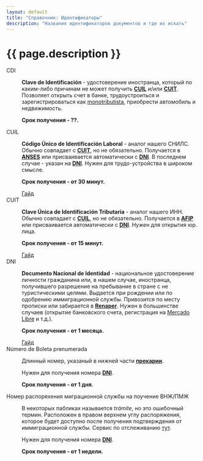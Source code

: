 ```yaml
---
layout: default
title: "Справочник: Идентификаторы"
description: "Названия идентификаторов документов и где их искать"
---
```

# {{ page.description }}

<dl>
  <dt id="CDI">CDI</dt>
  <dd>
    <p>
    <b>Clave de Identificación</b> - удостоверение иностранца, который по каким-либо причинам не может получить <b><a href="#CUIL">CUIL</a></b> и/или <b><a href="#CUIT">CUIT</a></b>. Позволяет открыть счет в банке, трудоустроиться и зарегистрироваться как <a href="{{ '/guides/monotributo/quickstart' | relative_url }}">monotributista</a>, приобрести автомобиль и недвижимость.
    </p>
    <p><b>Срок получения - ??.</b></p>
  </dd>

  <dt id="CUIL">CUIL</dt>
  <dd>
    <p>
    <b>Código Único de Identificación Laboral</b> - аналог нашего СНИЛС. Обычно совпадает с <a href="#CUIT"><b>CUIT</b></a>, но не обязательно. Получается в <a href="{{ '/guides/dictionary/orgs#anses' | relative_url }}"><b>ANSES</b></a> или присваивается автоматически с <a href="#DNI"><b>DNI</b></a>. В последнем случае - указан на <b><a href="#DNI">DNI</a></b>. Нужен для трудо-устройства в широком смысле.
    </p>
    <p><b>Срок получения - от 30 минут.</b></p>
    <a href="{{ '/guides/cuil/quickstart' | relative_url }}" class="btn">Гайд</a>
  </dd>

  <dt id="CUIT">CUIT</dt>
  <dd>
    <p>
      <b>Clave Única de Identificación Tributaria</b> - аналог нашего ИНН. 
      Обычно совпадает с <a href="#CUIL"><b>CUIL</b></a>, но не обязательно.
      Получается в <a href="{{ '/guides/dictionary/orgs#afip' | relative_url }}"><b>AFIP</b></a> или присваивается автоматически с <a href="#DNI"><b>DNI</b></a>. Нужен для открытия юр. лица.
    </p>
    <p><b>Срок получения - от 15 минут.</b></p>
    <a href="{{ '/guides/monotributo/cuit' | relative_url }}" class="btn">Гайд</a>
  </dd>

  <dt id="DNI">DNI</dt>
  <dd>
    <p>
      <b>Documento Nacional de Identidad</b> - национальное удостоверение личности гражданина или, в нашем случае, иностранца, получившего разрешение на пребывание в стране с не туристическими целями. 
    Выдается при рождении или по одобрению иммиграционной службы.
    Привозится по месту прописки или забирается в <b><a href="{{ '/guides/dictionary/orgs#renaper' | relative_url }}">Renaper</a></b>.
    Нужен в большинстве случаев (открытие банковского счета, регистрация на <a href="https://www.mercadolibre.com.ar/" target="_blank">Mercado Libre</a> и т.д.).
    </p>
    <p><b>Срок получения - от 1 месяца.</b></p>
    <a href="{{ '/guides/dni/quickstart' | relative_url }}" class="btn">Гайд</a>
  </dd>

  <dt id="numero-de-boleta-prenumerada">Número de Boleta prenumerada</dt>
  <dd>
    <p>
      Длинный номер, указаный в нижней части <b><a href="{{ '/guides/dictionary/docs#cerificado-de-residecia-precaria' | relative_url }}">прекарии</a></b>.
    </p>
    <p>
    Нужен для получения номера <b><a href="#DNI">DNI</a></b>.
    </p>
    <p><b>Срок получения - от 1 дня.</b></p>
  </dd>

  <dt id="numero-de-disposicion-de-migraciones">Номер распоряхения миграционной службы на поучение ВНЖ/ПМЖ</dt>
  <dd>
    <p>
      В некоторых пабликах называется <i>trámite</i>, но это ошибочный термин. Расположен в правом верхнем углу распоряжения, которое будет доступно после получения подтверждения от иммиграционной службы. Сервис по отслеживанию <a href="https://www.migraciones.gov.ar/accesible/consultaTramitePrecaria/ConsultaUnificada.php" target="_blank">тут</a>.
    </p>
    <p>
    Нужен для получения номера <b><a href="#DNI">DNI</a></b>.
    </p>
    <p><b>Срок получения - от 1 недели.</b></p>
  </dd>
</dl>